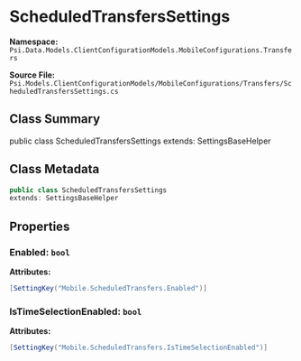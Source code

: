 # ScheduledTransfersSettings

**Namespace:** `Psi.Data.Models.ClientConfigurationModels.MobileConfigurations.Transfers`

**Source File:** `Psi.Models.ClientConfigurationModels/MobileConfigurations/Transfers/ScheduledTransfersSettings.cs`

## Class Summary

public class ScheduledTransfersSettings
extends: SettingsBaseHelper

## Class Metadata

```typescript
public class ScheduledTransfersSettings
extends: SettingsBaseHelper
```

## Properties

### Enabled: `bool`

**Attributes:**
```csharp
[SettingKey("Mobile.ScheduledTransfers.Enabled")]
```

### IsTimeSelectionEnabled: `bool`

**Attributes:**
```csharp
[SettingKey("Mobile.ScheduledTransfers.IsTimeSelectionEnabled")]
```
